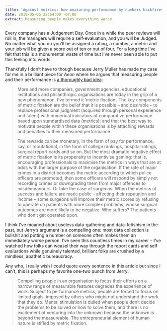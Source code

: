 ```yaml
---
title: 'Against metrics: how measuring performance by numbers backfires'
date: 2019-05-06 22:54:00 -07:00
extract: Measuring people makes everything worse.
---
```


Every company has a Judgement Day. Once in a while the peer reviews will roll in, the managers will require a self-evaluation, and you will be Judged. No matter what you do you’ll be assigned a rating, a number, a metric and your job will be given a score out of ten or out of four. For a long time I’ve felt that this is a monumental waste of time but I’ve never been able to put this feeling into words. 

Thankfully I don’t have to though because Jerry Muller has made my case for me in a brilliant piece for _Aeon_ where he argues that measuring people and their performance is [a thoroughly bad idea](https://aeon.co/ideas/against-metrics-how-measuring-performance-by-numbers-backfires): 

> More and more companies, government agencies, educational institutions and philanthropic organisations are today in the grip of a new phenomenon. I’ve termed it ‘metric fixation’. The key components of metric fixation are the belief that it is possible – and desirable – to replace professional judgment (acquired through personal experience and talent) with numerical indicators of comparative performance based upon standardised data (metrics); and that the best way to motivate people within these organisations is by attaching rewards and penalties to their measured performance.
> 
> The rewards can be monetary, in the form of pay for performance, say, or reputational, in the form of college rankings, hospital ratings, surgical report cards and so on. But the most dramatic negative effect of metric fixation is its propensity to incentivise gaming: that is, encouraging professionals to maximise the metrics in ways that are at odds with the larger purpose of the organisation. If the rate of major crimes in a district becomes the metric according to which police officers are promoted, then some officers will respond by simply not recording crimes or downgrading them from major offences to misdemeanours. Or take the case of surgeons. When the metrics of success and failure are made public – affecting their reputation and income – some surgeons will improve their metric scores by refusing to operate on patients with more complex problems, whose surgical outcomes are more likely to be negative. Who suffers? The patients who don’t get operated upon.

I think I’ve moaned about useless data-gathering and data-fetishism in the past, but Jerry’s argument is a compelling one: most data collection is bullshit and putting a number on someone often makes them an immediately worse person. I’ve seen this countless times in my career – I’ve watched how folks can weasel their way through the report cards and self evaluations while genuinely talented, brilliant folks are crushed by a mindless, apathetic bureaucracy.

Any who, I really wish I could quote every sentence in this article but since I can’t, this is perhaps my favorite one-two punch from Jerry: 

> Compelling people in an organisation to focus their efforts on a narrow range of measurable features degrades the experience of work. Subject to performance metrics, people are forced to focus on limited goals, imposed by others who might not understand the work that they do. Mental stimulation is dulled when people don’t decide the problems to be solved or how to solve them, and there is no excitement of venturing into the unknown because the unknown is beyond the measureable. The entrepreneurial element of human nature is stifled by metric fixation.